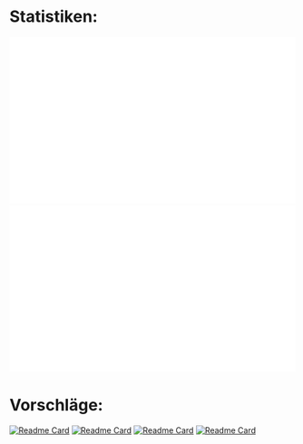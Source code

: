 # Statistiken:  
![jstrieb Stats](https://raw.githubusercontent.com/CuzImBisonratte/stats/746637d64b8eecf96edac1276f38372547345ce0/generated/languages.svg)
![jstrieb Stats](https://raw.githubusercontent.com/CuzImBisonratte/stats/746637d64b8eecf96edac1276f38372547345ce0/generated/overview.svg)

# Vorschläge:  
[![Readme Card](https://github-readme-stats.vercel.app/api/pin/?username=cuzimbisonratte&repo=coloryourlife)](https://github.com/anuraghazra/github-readme-stats)
[![Readme Card](https://github-readme-stats.vercel.app/api/pin/?username=cuzimbisonratte&repo=Schule-Reaktionstester)](https://github.com/anuraghazra/github-readme-stats)
[![Readme Card](https://github-readme-stats.vercel.app/api/pin/?username=cuzimbisonratte&repo=Botsonratte)](https://github.com/anuraghazra/github-readme-stats)
[![Readme Card](https://github-readme-stats.vercel.app/api/pin/?username=cuzimbisonratte&repo=Homepage)](https://github.com/anuraghazra/github-readme-stats)
